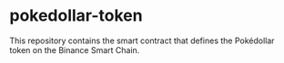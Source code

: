 # pokedollar-token
This repository contains the smart contract that defines the Pokédollar token on the Binance Smart Chain.
